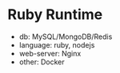 # Ruby Runtime

* db: MySQL/MongoDB/Redis
* language: ruby, nodejs
* web-server: Nginx
* other: Docker